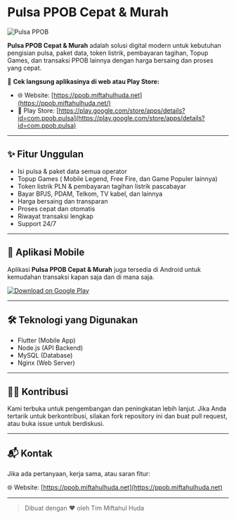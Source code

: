 # Pulsa PPOB Cepat & Murah

![Pulsa PPOB](https://play-lh.googleusercontent.com/5Q1xVdhrANaQ-RI9TG10vFzOybGMbSD-rReVzhSpRvqAfpzAW7uq-FKxtcZ0DkE3QXw=w240-h480-rw)

**Pulsa PPOB Cepat & Murah** adalah solusi digital modern untuk kebutuhan pengisian pulsa, paket data, token listrik, pembayaran tagihan, Topup Games, dan transaksi PPOB lainnya dengan harga bersaing dan proses yang cepat.

🚀 **Cek langsung aplikasinya di web atau Play Store:**

- 🌐 Website: [https://ppob.miftahulhuda.net](https://ppob.miftahulhuda.net/)
- 📱 Play Store: [https://play.google.com/store/apps/details?id=com.ppob.pulsa](https://play.google.com/store/apps/details?id=com.ppob.pulsa)

---

## ✨ Fitur Unggulan

- Isi pulsa & paket data semua operator
- Topup Games ( Mobile Legend, Free Fire, dan Game Populer lainnya)
- Token listrik PLN & pembayaran tagihan listrik pascabayar
- Bayar BPJS, PDAM, Telkom, TV kabel, dan lainnya
- Harga bersaing dan transparan
- Proses cepat dan otomatis
- Riwayat transaksi lengkap
- Support 24/7

---

## 📲 Aplikasi Mobile

Aplikasi **Pulsa PPOB Cepat & Murah** juga tersedia di Android untuk kemudahan transaksi kapan saja dan di mana saja.

[![Download on Google Play](https://play.google.com/intl/en_us/badges/static/images/badges/en_badge_web_generic.png)](https://play.google.com/store/apps/details?id=com.ppob.pulsa)

---

## 🛠 Teknologi yang Digunakan

- Flutter (Mobile App)
- Node.js (API Backend)
- MySQL (Database)
- Nginx (Web Server)

---

## 👨‍💻 Kontribusi

Kami terbuka untuk pengembangan dan peningkatan lebih lanjut. Jika Anda tertarik untuk berkontribusi, silakan fork repository ini dan buat pull request, atau buka issue untuk berdiskusi.

---

## 📬 Kontak

Jika ada pertanyaan, kerja sama, atau saran fitur:

🌐 Website: [https://ppob.miftahulhuda.net](https://ppob.miftahulhuda.net)

---

> Dibuat dengan ❤️ oleh Tim Miftahul Huda
